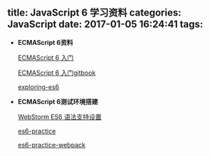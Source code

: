 title: JavaScript 6 学习资料
categories: JavaScript
date: 2017-01-05 16:24:41
tags:
---



*  **ECMAScript 6资料**

	[ECMAScript 6 入门](http://es6.ruanyifeng.com/)
	
	[ECMAScript 6 入门gitbook](https://www.gitbook.com/book/likebeta/es6tutorial/details)
	
	[exploring-es6](https://github.com/es6-org/exploring-es6)
	
* **ECMAScript 6测试环境搭建**

	[WebStorm ES6 语法支持设置](http://www.jianshu.com/p/b4390919a5b5)
	
	[es6-practice](https://github.com/hjzheng/es6-practice)
	
	[es6-practice-webpack](https://github.com/hjzheng/es6-practice-webpack)